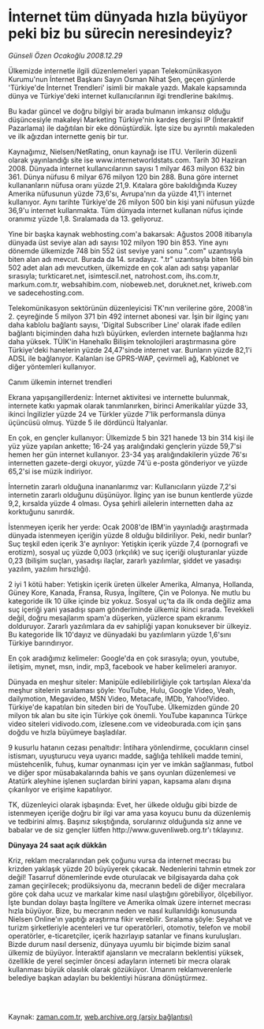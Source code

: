 # İnternet tüm dünyada hızla büyüyor peki biz bu sürecin neresindeyiz?

*Günseli Özen Ocakoğlu 2008.12.29*

<td class="columnist-detail">
<p>Ülkemizde internetle ilgili düzenlemeleri yapan Telekomünikasyon Kurumu'nun İnternet Başkanı Sayın Osman Nihat Şen, geçen günlerde 'Türkiye'de İnternet Trendleri' isimli bir makale yazdı. Makale kapsamında dünya ve Türkiye'deki internet kullanıcılarının ilgi trendlerine bakılmış.</p>
<p>
<div id="haberMetinDiv">
<p> Bu kadar güncel ve doğru bilgiyi bir arada bulmanın imkansız olduğu düşüncesiyle makaleyi Marketing Türkiye'nin kardeş dergisi IP (İnteraktif Pazarlama) ile dağıtılan bir eke dönüştürdük. İşte size bu ayrıntılı makaleden ve ilk ağızdan internette geniş bir tur.
<p>Kaynağımız, Nielsen/NetRating, onun kaynağı ise ITU. Verilerin düzenli olarak yayınlandığı site ise www.internetworldstats.com. Tarih 30 Haziran 2008. Dünyada internet kullanıcılarının sayısı 1 milyar 463 milyon 632 bin 361. Dünya nüfusu 6 milyar 676 milyon 120 bin 288. Buna göre internet kullananların nüfusa oranı yüzde 21,9. Kıtalara göre bakıldığında Kuzey Amerika nüfusunun yüzde 73,6'sı, Avrupa'nın da yüzde 41,1'i internet kullanıyor. Aynı tarihte Türkiye'de 26 milyon 500 bin kişi yani nüfusun yüzde 36,9'u internet kullanmakta. Tüm dünyada internet kullanan nüfus içinde oranımız yüzde 1,8. Sıralamada da 13. geliyoruz.
<p>Yine bir başka kaynak webhosting.com'a bakarsak: Ağustos 2008 itibarıyla dünyada üst seviye alan adı sayısı 102 milyon 190 bin 853. Yine aynı dönemde ülkemizde 748 bin 552 üst seviye yani sonu ".com" uzantısıyla biten alan adı mevcut. Burada da 14. sıradayız. ".tr" uzantısıyla biten 166 bin 502 adet alan adı mevcutken, ülkemizde en çok alan adı satışı yapanlar sırasıyla; turkticaret.net, isimtescil.net, natrohost.com, ihs.com.tr, markum.com.tr, websahibim.com, niobeweb.net, doruknet.net, kriweb.com ve sadecehosting.com. 
<p>Telekomünikasyon sektörünün düzenleyicisi TK'nın verilerine göre, 2008'in 2. çeyreğinde 5 milyon 371 bin 492 internet abonesi var. İşin bir ilginç yanı daha kablolu bağlantı sayısı, 'Digital Subscriber Line' olarak ifade edilen bağlantı biçiminden daha hızlı büyürken, evlerden internete bağlanma hızı daha yüksek. TÜİK'in Hanehalkı Bilişim teknolojileri araştırmasına göre Türkiye'deki hanelerin yüzde 24,47'sinde internet var. Bunların yüzde 82,1'i ADSL ile bağlanıyor. Kalanları ise GPRS-WAP, çevirmeli ağ, Kablonet ve diğer yöntemleri kullanıyor.
<p>Canım ülkemin internet trendleri
<p>Ekrana yapışangillerdeniz: İnternet aktivitesi ve internette bulunmak, internete katkı yapmak olarak tanımlanırken, birinci Amerikalılar yüzde 33, ikinci İngilizler yüzde 24 ve Türkler yüzde 7'lik performansla dünya üçüncüsü olmuş. Yüzde 5 ile dördüncü İtalyanlar.
<p>En çok, en gençler kullanıyor: Ülkemizde 5 bin 321 hanede 13 bin 314 kişi ile yüz yüze yapılan ankette; 16-24 yaş aralığındaki gençlerin yüzde 59,7'si hemen her gün internet kullanıyor. 23-34 yaş aralığındakilerin yüzde 76'sı internetten gazete-dergi okuyor, yüzde 74'ü e-posta gönderiyor ve yüzde 65,2'si ise müzik indiriyor. 
<p>İnternetin zararlı olduğuna inananlarımız var: Kullanıcıların yüzde 7,2'si internetin zararlı olduğunu düşünüyor. İlginç yan ise bunun kentlerde yüzde 9,2, kırsalda yüzde 4 olması. Oysa şehirli ailelerin internetten daha az korktuğunu sanırdık. 
<p>İstenmeyen içerik her yerde: Ocak 2008'de IBM'in yayınladığı araştırmada dünyada istenmeyen içeriğin yüzde 8 olduğu bildiriliyor. Peki, nedir bunlar? Suç teşkil eden içerik 3'e ayrılıyor: Yetişkin içerik yüzde 7,4 (pornografi ve erotizm), sosyal uç yüzde 0,003 (ırkçılık) ve suç içeriği oluşturanlar yüzde 0,23 (bilişim suçları, yasadışı ilaçlar, zararlı yazılımlar, şiddet ve yasadışı yazılım, yazılım hırsızlığı).
<p>2 iyi 1 kötü haber: Yetişkin içerik üreten ülkeler Amerika, Almanya, Hollanda, Güney Kore, Kanada, Fransa, Rusya, İngiltere, Çin ve Polonya. Ne mutlu bu kategoride ilk 10 ülke içinde biz yokuz. Sosyal uç'ta da ilk onda değiliz ama suç içeriği yani yasadışı spam gönderiminde ülkemiz ikinci sırada. Tevekkeli değil, doğru mesajlarım spam'a düşerken, yüzlerce spam ekranımı dolduruyor. Zararlı yazılımlara da ev sahipliği yapan konuksever bir ülkeyiz. Bu kategoride İlk 10'dayız ve dünyadaki bu yazılımların yüzde 1,6'sını Türkiye barındırıyor. 
<p>En çok aradığımız kelimeler: Google'da en çok sırasıyla; oyun, youtube, iletişim, mynet, msn, indir, mp3, facebook ve haber kelimeleri aranıyor. 
<p>Dünyada en meşhur siteler: Manipüle edilebilirliğiyle çok tartışılan Alexa'da meşhur sitelerin sıralaması şöyle: YouTube, Hulu, Google Video, Veah, dailymotion, Megavideo, MSN Video, Metacafe, IMDb, Yahoo!Video. Türkiye'de kapatılan bin siteden biri de YouTube. Ülkemizden günde 20 milyon tık alan bu site için Türkiye çok önemli. YouTube kapanınca Türkçe video siteleri vidivodo.com, izlesene.com ve videoburada.com için şans doğdu ve hızla büyümeye başladılar. 
<p>9 kusurlu hatanın cezası penaltıdır: İntihara yönlendirme, çocukların cinsel istismarı, uyuşturucu veya uyarıcı madde, sağlığa tehlikeli madde temini, müstehcenlik, fuhuş, kumar oynanması için yer ve imkân sağlanması, futbol ve diğer spor müsabakalarında bahis ve şans oyunları düzenlemesi ve Atatürk aleyhine işlenen suçlardan birini yapan, kapsama alanı dışına çıkarılıyor ve erişime kapatılıyor. 
<p>TK, düzenleyici olarak işbaşında: Evet, her ülkede olduğu gibi bizde de istenmeyen içeriğe doğru bir ilgi var ama yasa koyucu bunu da düzenlemiş ve tedbirini almış. Başınız sıkıştığında, sorularınız olduğunda siz anne ve babalar ve de siz gençler lütfen http://www.guvenliweb.org.tr'ı tıklayınız. 
<p><b>Dünyaya 24 saat açık dükkân</b>
<p>Kriz, reklam mecralarından pek çoğunu vursa da internet mecrası bu krizden yaklaşık yüzde 20 büyüyerek çıkacak. Nedenlerini tahmin etmek zor değil! Tasarruf dönemlerinde evde oturulacak ve bilgisayarda daha çok zaman geçirilecek; prodüksiyonu da, mecranın bedeli de diğer mecralara göre çok daha ucuz ve markalar kime nasıl ulaştığını görebiliyor, ölçebiliyor. İşte bundan dolayı başta İngiltere ve Amerika olmak üzere internet mecrası hızla büyüyor. Bize, bu mecranın neden ve nasıl kullanıldığı konusunda Nielsen Online'ın yaptığı araştırma fikir verebilir. Sıralama şöyle: Seyahat ve turizm şirketleriyle acenteleri ve tur operatörleri, otomotiv, telefon ve mobil operatörler, e-ticaretçiler, içerik hazırlayıp satanlar ve finans kuruluşları. Bizde durum nasıl derseniz, dünyaya uyumlu bir biçimde bizim sanal ülkemiz de büyüyor. İnteraktif ajansların ve mecraların beklentisi yüksek, özellikle de yerel seçimler öncesi adayların interneti bir mecra olarak kullanması büyük olasılık olarak gözüküyor. Umarım reklamverenlerle belediye başkan adayları bu beklentiyi hüsrana dönüştürmez.</p></p></p></p></p></p></p></p></p></p></p></p></p></p></p></p></div>
</p>


<p><br>
		 </br></p></td>

Kaynak: [zaman.com.tr](http://zaman.com.tr/yazar.do?yazino=789413), [web.archive.org (arşiv bağlantısı)](http://web.archive.org/web/20110513034305/http://www.zaman.com.tr:80/yazar.do?yazino=789413)
